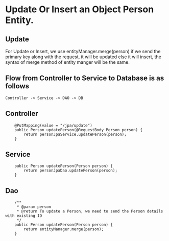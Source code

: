 # Update Or Insert an Object Person Entity.

## Update

For Update or Insert, we use entityManager.merge(person)
if we send the primary key along with the request, it will be updated
else it will insert, the syntax of merge method of entity manger will be the same.

    
## Flow from Controller to Service to Database is as follows

    Controller -> Service -> DAO -> DB
    
## Controller

        @PutMapping(value = "/jpa/update")
        public Person updatePerson(@RequestBody Person person) {
            return personJpaService.updatePerson(person);
        }
        
## Service 

        public Person updatePerson(Person person) {
            return personJpaDao.updatePerson(person);
        }
     
## Dao 

        /**
         * @param person
         * @return To update a Person, we need to send the Person details with existing ID
         */
        public Person updatePerson(Person person) {
            return entityManager.merge(person);
        }